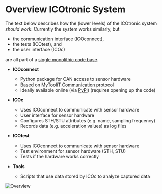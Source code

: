 # Overview ICOtronic System

The text below describes how the (lower levels) of the ICOtronic system _should work_. Currently the system works similarly, but

- the communication interface (ICOconnect),
- the tests (ICOtest), and
- the user interface (ICOc)

are all part of a [single monolithic code base](https://github.com/MyTooliT/ICOc).

- **ICOconnect**

  - Python package for CAN access to sensor hardware
  - Based on [MyTooliT Communication protocol](http://github.com/MyTooliT/Protocol)
  - Ideally available online (via [PyPi](https://pypi.org))
    (requires opening up the code)

- **ICOc**

  - Uses ICOconnect to communicate with sensor hardware
  - User interface for sensor hardware
  - Configures STH/STU attributes (e.g. name, sampling frequency)
  - Records data (e.g. acceleration values) as log files

- **ICOtest**

  - Uses ICOconnect to communicate with sensor hardware
  - Test environment for sensor hardware (STH, STU)
  - Tests if the hardware works correctly

- **Tools**

  - Scripts that use data stored by ICOc to analyze captured data

![Overview](../Diagrams/Graphs/ICOtronic.svg)
